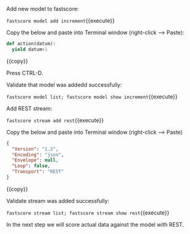 Add new model to fastscore:

`fastscore model add increment`{{execute}}

Copy the below and paste into Terminal window (right-click --> Paste):

```python
def action(datum):
  yield datum+1

```
{{copy}}

Press CTRL-D.

Validate that model was addedd successfully:

`fastscore model list; fastscore model show increment`{{execute}}

Add REST stream:

`fastscore stream add rest`{{execute}}

Copy the below and paste into Terminal window (right-click --> Paste)

```json
{
  "Version": "1.2",
  "Encoding": "json",
  "Envelope": null,
  "Loop": false,
  "Transport": "REST"
}

```
{{copy}}

Validate stream was added successfully:

`fastscore stream list; fastscore stream show rest`{{execute}}

In the next step we will score actual data against the model with REST.


